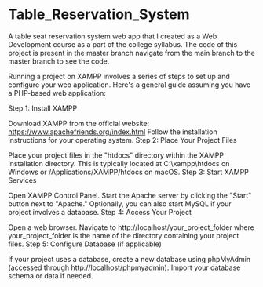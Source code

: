 # Table_Reservation_System
A table seat reservation system web app that I created as a Web Development course as a part of the college syllabus. 
The code of this project is present in the master branch navigate from the main branch to the master branch to see the code.

Running a project on XAMPP involves a series of steps to set up and configure your web application. Here's a general guide assuming you have a PHP-based web application:

Step 1: Install XAMPP

Download XAMPP from the official website: https://www.apachefriends.org/index.html
Follow the installation instructions for your operating system.
Step 2: Place Your Project Files

Place your project files in the "htdocs" directory within the XAMPP installation directory. This is typically located at C:\xampp\htdocs on Windows or /Applications/XAMPP/htdocs on macOS.
Step 3: Start XAMPP Services

Open XAMPP Control Panel.
Start the Apache server by clicking the "Start" button next to "Apache."
Optionally, you can also start MySQL if your project involves a database.
Step 4: Access Your Project

Open a web browser.
Navigate to http://localhost/your_project_folder where your_project_folder is the name of the directory containing your project files.
Step 5: Configure Database (if applicable)

If your project uses a database, create a new database using phpMyAdmin (accessed through http://localhost/phpmyadmin).
Import your database schema or data if needed.
